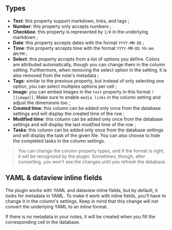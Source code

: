 ## Types

-   **Text**: this property support markdown, links, and tags ;
-   **Number**: this property only accepts numbers ;
-   **Checkbox**: this property is represented by `1/0` in the underlying markdown ;
-   **Date**: this property accepts dates with the format `YYYY-MM-DD` ;
-   **Time**: this property accepts time with the format `YYYY-MM-DD hh:mm AM/PM` ;
-   **Select**: this property accepts from a list of options you define. Colors are attributed automatically, though you can change them in the column setting. Furthermore, when removing the select option in the setting, it is also removed from the note's metadata ;
-   **Tags**: similar to the previous property, but instead of only selecting one option, you can select multiples options per cell ;
-   **Image**: you can embed images in the `text` property in this format `![[image]]`. Make sure to enable `media links` in the column setting and adjust the dimensions too ;
-   **Created time**: this column can be added only once from the database settings and will display the created time of the row ;
-   **Modified time**: this column can be added only once from the database settings and will display the last modified time of the row ;
-   **Tasks**: this column can be added only once from the database settings and will display the task of the given file. You can also choose to hide the completed tasks in the column settings.

> You can change the column property types, and if the format is right, it will be recognized by the plugin. Sometimes, though, after converting, you won't see the changes until you refresh the database.

## YAML & dataview inline fields

The plugin works with YAML and dataview inline fields, but by default, it looks for metadata in YAML. To make it work with inline fields, you'll have to change it in the column's settings. Keep in mind that this change will not convert the underlying YAML to an inline format.

If there is no metadata in your notes, it will be created when you fill the corresponding cell in the database.
